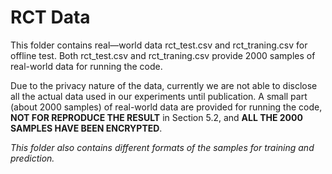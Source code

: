 
# RCT Data

This folder contains real—world data rct_test.csv and rct_traning.csv for offline test. Both rct_test.csv and rct_traning.csv provide 2000 samples of real-world data for running the code. 

Due to the privacy nature of the data, currently we are not able to disclose all the actual data used in our experiments until publication. A small part (about 2000 samples) of real-world data are provided for running the code, **NOT FOR REPRODUCE THE RESULT** in Section 5.2, and **ALL THE 2000 SAMPLES HAVE BEEN ENCRYPTED**. 

*This folder also contains different formats of the samples for training and prediction.*
